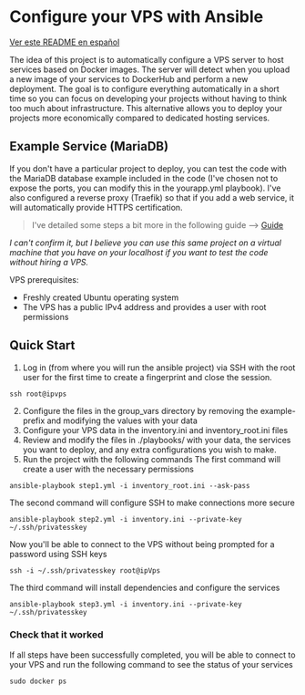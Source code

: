 # Configure your VPS with Ansible

[Ver este README en español](./README.es.md)

The idea of this project is to automatically configure a VPS server to host services based on Docker images. The server will detect when you upload a new image of your services to DockerHub and perform a new deployment. The goal is to configure everything automatically in a short time so you can focus on developing your projects without having to think too much about infrastructure. This alternative allows you to deploy your projects more economically compared to dedicated hosting services.

## Example Service (MariaDB)

If you don't have a particular project to deploy, you can test the code with the MariaDB database example included in the code (I've chosen not to expose the ports, you can modify this in the yourapp.yml playbook). I've also configured a reverse proxy (Traefik) so that if you add a web service, it will automatically provide HTTPS certification.

> I've detailed some steps a bit more in the following guide --> [Guide](https://app.gitbook.com/o/zhiwD9T7aIpHje3tHOwR/s/RDpGUpgtYFiJN3RSO60J/guias/configura-tu-vps-para-ci-cd)

*I can't confirm it, but I believe you can use this same project on a virtual machine that you have on your localhost if you want to test the code without hiring a VPS.*


VPS prerequisites:
- Freshly created Ubuntu operating system
- The VPS has a public IPv4 address and provides a user with root permissions

## Quick Start
1. Log in (from where you will run the ansible project) via SSH with the root user for the first time to create a fingerprint and close the session.
```
ssh root@ipvps
```
2. Configure the files in the group_vars directory by removing the example- prefix and modifying the values with your data
3. Configure your VPS data in the inventory.ini and inventory_root.ini files
4. Review and modify the files in ./playbooks/ with your data, the services you want to deploy, and any extra configurations you wish to make.
5. Run the project with the following commands
The first command will create a user with the necessary permissions
```
ansible-playbook step1.yml -i inventory_root.ini --ask-pass
```
The second command will configure SSH to make connections more secure
```
ansible-playbook step2.yml -i inventory.ini --private-key ~/.ssh/privatesskey
```
Now you'll be able to connect to the VPS without being prompted for a password using SSH keys
```
ssh -i ~/.ssh/privatesskey root@ipVps
```
The third command will install dependencies and configure the services
```
ansible-playbook step3.yml -i inventory.ini --private-key ~/.ssh/privatesskey
```
### Check that it worked
If all steps have been successfully completed, you will be able to connect to your VPS and run the following command to see the status of your services

```
sudo docker ps
```